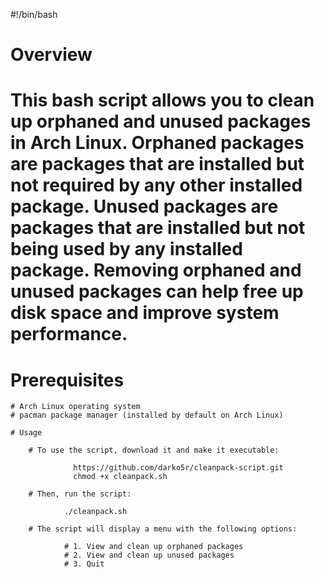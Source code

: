#!/bin/bash 

# Overview

# This bash script allows you to clean up orphaned and unused packages in Arch Linux. Orphaned packages are packages that are installed but not required by any other installed package. Unused packages are packages that are installed but not being used by any installed package. Removing orphaned and unused packages can help free up disk space and improve system performance.
    
# Prerequisites

    # Arch Linux operating system
    # pacman package manager (installed by default on Arch Linux)
    
    # Usage

        # To use the script, download it and make it executable:

                  https://github.com/darko5r/cleanpack-script.git
                  chmod +x cleanpack.sh

        # Then, run the script:

                ./cleanpack.sh

        # The script will display a menu with the following options:

                # 1. View and clean up orphaned packages
                # 2. View and clean up unused packages
                # 3. Quit
